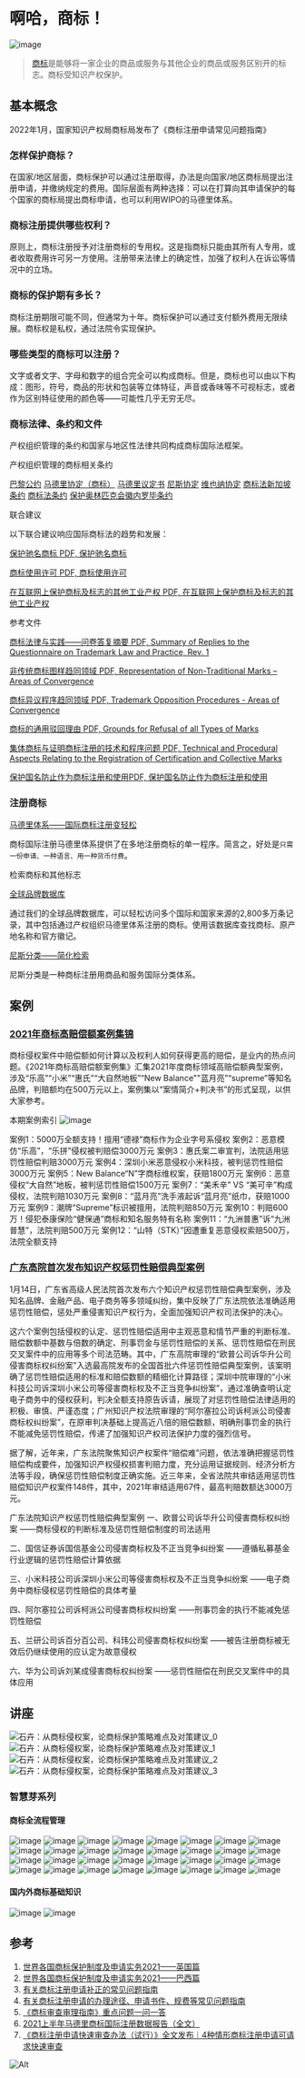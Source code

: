 # 啊哈，商标！

![image](https://user-images.githubusercontent.com/100815582/156480441-0c141255-aa48-4147-b4e0-327471032143.png)
> [商标](https://www.wipo.int/trademarks/zh/)是能够将一家企业的商品或服务与其他企业的商品或服务区别开的标志。商标受知识产权保护。

## 基本概念

2022年1月，国家知识产权局商标局发布了《商标注册申请常见问题指南》

### 怎样保护商标？

在国家/地区层面，商标保护可以通过注册取得，办法是向国家/地区商标局提出注册申请，并缴纳规定的费用。国际层面有两种选择：可以在打算向其申请保护的每个国家的商标局提出商标申请，也可以利用WIPO的马德里体系。

### 商标注册提供哪些权利？

原则上，商标注册授予对注册商标的专用权。这是指商标只能由其所有人专用，或者收取费用许可另一方使用。注册带来法律上的确定性，加强了权利人在诉讼等情况中的立场。

### 商标的保护期有多长？

商标注册期限可能不同，但通常为十年。商标保护可以通过支付额外费用无限续展。商标权是私权，通过法院令实现保护。

### 哪些类型的商标可以注册？

文字或者文字、字母和数字的组合完全可以构成商标。但是，商标也可以由以下构成：图形，符号，商品的形状和包装等立体特征，声音或香味等不可视标志，或者作为区别特征使用的颜色等——可能性几乎无穷无尽。

### 商标法律、条约和文件

产权组织管理的条约和国家与地区性法律共同构成商标国际法框架。

产权组织管理的商标相关条约

[巴黎公约](https://www.wipo.int/treaties/zh/ip/paris/)
[马德里协定（商标）](https://www.wipo.int/treaties/zh/registration/madrid/)
[马德里议定书](https://www.wipo.int/treaties/zh/registration/madrid_protocol/)
[尼斯协定](https://www.wipo.int/treaties/en/classification/nice/)
[维也纳协定](https://www.wipo.int/treaties/en/classification/vienna/)
[商标法新加坡条约](https://www.wipo.int/treaties/zh/ip/singapore/)
[商标法条约](https://www.wipo.int/treaties/zh/ip/tlt/)
[保护奥林匹克会徽内罗毕条约](https://www.wipo.int/treaties/en/ip/nairobi/)

联合建议

以下联合建议响应国际商标法的趋势和发展：

[保护驰名商标 PDF, 保护驰名商标](https://www.wipo.int/edocs/pubdocs/zh/marks/833/pub833.pdf)

[商标使用许可 PDF, 商标使用许可](https://www.wipo.int/edocs/pubdocs/zh/marks/833/pub833.pdf)

[在互联网上保护商标及标志的其他工业产权 PDF, 在互联网上保护商标及标志的其他工业产权](https://www.wipo.int/edocs/pubdocs/zh/marks/833/pub833.pdf)

参考文件

[商标法律与实践——问卷答复摘要 PDF, Summary of Replies to the Questionnaire on Trademark Law and Practice, Rev. 1](https://www.wipo.int/export/sites/www/sct/en/meetings/pdf/wipo_strad_inf_1_rev_1.pdf)

[非传统商标图样趋同领域 PDF, Representation of Non-Traditional Marks – Areas of Convergence](https://www.wipo.int/export/sites/www/sct/en/meetings/pdf/wipo_strad_inf_3.pdf)

[商标异议程序趋同领域 PDF, Trademark Opposition Procedures - Areas of Convergence](https://www.wipo.int/export/sites/www/sct/en/meetings/pdf/wipo_strad_inf_4.pdf)

[商标的通用驳回理由 PDF, Grounds for Refusal of all Types of Marks](https://www.wipo.int/export/sites/www/sct/en/meetings/pdf/wipo_strad_inf_5.pdf)

[集体商标与证明商标注册的技术和程序问题 PDF, Technical and Procedural Aspects Relating to the Registration of Certification and Collective Marks](https://www.wipo.int/export/sites/www/sct/en/meetings/pdf/wipo_strad_inf_6.pdf)

[保护国名防止作为商标注册和使用PDF, 保护国名防止作为商标注册和使用](https://www.wipo.int/export/sites/www/sct/zh/meetings/pdf/wipo_strad_inf_7.pdf)

### 注册商标

[马德里体系——国际商标注册变轻松](https://www.wipo.int/madrid/zh/)

商标国际注册马德里体系提供了在多地注册商标的单一程序。简言之，好处是`只需一份申请、一种语言、用一种货币付费`。

检索商标和其他标志

[全球品牌数据库](https://www.wipo.int/reference/zh/branddb/)

通过我们的全球品牌数据库，可以轻松访问多个国际和国家来源的2,800多万条记录，其中包括通过产权组织马德里体系注册的商标。使用该数据库查找商标、原产地名称和官方徽记。

[尼斯分类——简化检索](https://www.wipo.int/classifications/nice/en/)

尼斯分类是一种商标注册用商品和服务国际分类体系。

## 案例

### [2021年商标高赔偿额案例集锦](https://mp.weixin.qq.com/s/yaI3K_ozCRQygkt4D3kBeA) 

商标侵权案件中赔偿额如何计算以及权利人如何获得更高的赔偿，是业内的热点问题。《2021年商标高赔偿额案例集》汇集2021年度商标领域高赔偿额典型案例，涉及“乐高”“小米”“惠氏”“大自然地板”“New Balance""蓝月亮”“supreme”等知名品牌，判赔额均在500万元以上，案例集以“案情简介+判决书”的形式呈现，以供大家参考。

本期案例索引
![image](https://user-images.githubusercontent.com/100815582/156680732-d9642d91-dd5b-401f-884c-288638d3b97a.png)

案例1：5000万全额支持！擅用“德禄”商标作为企业字号系侵权
案例2：恶意模仿“乐高”，“乐拼”侵权被判赔偿3000万元
案例3：惠氏案二审宣判，法院适用惩罚性赔偿判赔3000万元
案例4：深圳小米恶意侵权小米科技，被判惩罚性赔偿3000万元
案例5：New Balance“N”字商标维权案，获赔1800万元
案例6：恶意侵权“大自然”地板，被判惩罚性赔偿1500万元
案例7：“美禾辛” VS “美可辛”构成侵权，法院判赔1030万元
案例8：“蓝月亮”洗手液起诉“蓝月亮”纸巾，获赔1000万元
案例9：潮牌“Supreme”标识被擅用，法院判赔850万元
案例10：判赔600万！侵犯泰康保险“健保通”商标和知名服务特有名称
案例11：“九洲普惠”诉“九洲普慧”，法院判赔500万元
案例12：“山特（STK）”因遭重复恶意侵权索赔500万，法院全额支持

### [广东高院首次发布知识产权惩罚性赔偿典型案例](https://mp.weixin.qq.com/s/NwLyp2n_eXhJQ2SVwIauWg)

1月14日，广东省高级人民法院首次发布六个知识产权惩罚性赔偿典型案例，涉及知名品牌、金融产品、电子商务等多领域纠纷，集中反映了广东法院依法准确适用惩罚性赔偿，惩处严重侵害知识产权行为，全面加强知识产权司法保护的决心。

这六个案例包括侵权的认定、惩罚性赔偿适用中主观恶意和情节严重的判断标准、赔偿数额中基数与倍数的确定、刑事罚金与惩罚性赔偿的关系、惩罚性赔偿在刑民交叉案件中的应用等多个司法范畴。其中，广东高院审理的“欧普公司诉华升公司侵害商标权纠纷案”入选最高院发布的全国首批六件惩罚性赔偿典型案例，该案明确了惩罚性赔偿适用的标准和赔偿数额的精细化计算路径；深圳中院审理的“小米科技公司诉深圳小米公司等侵害商标权及不正当竞争纠纷案”，通过准确查明认定电子商务中的侵权获利，判决全额支持原告诉请，展现了对惩罚性赔偿法律适用的积极、审慎、严谨态度；广州知识产权法院审理的“阿尔塞拉公司诉柯派公司侵害商标权纠纷案”，在原审判决基础上提高近八倍的赔偿数额，明确刑事罚金的执行不能减免惩罚性赔偿，传递了加强知识产权司法保护力度的强烈信号。

据了解，近年来，广东法院聚焦知识产权案件“赔偿难”问题，依法准确把握惩罚性赔偿构成要件，加强知识产权侵权损害判赔力度，充分运用证据规则、经济分析方法等手段，确保惩罚性赔偿制度正确实施。近三年来，全省法院共审结适用惩罚性赔偿知识产权案件148件，其中，2021年审结适用67件，最高判赔数额达3000万元。

广东法院知识产权惩罚性赔偿典型案例
一、欧普公司诉华升公司侵害商标权纠纷案
——商标侵权的判断标准及惩罚性赔偿制度的司法适用

二、国信证券诉国信基金公司侵害商标权及不正当竞争纠纷案
——遵循私募基金行业逻辑的惩罚性赔偿计算依据

三、小米科技公司诉深圳小米公司等侵害商标权及不正当竞争纠纷案
——电子商务中商标侵权惩罚性赔偿的具体考量

四、阿尔塞拉公司诉柯派公司侵害商标权纠纷案
——刑事罚金的执行不能减免惩罚性赔偿

五、兰研公司诉百分百公司、科玮公司侵害商标权纠纷案
——被告注册商标被无效后仍继续使用的应认定为故意侵权

六、华为公司诉刘某成侵害商标权纠纷案
——惩罚性赔偿在刑民交叉案件中的具体应用

## 讲座

![石卉：从商标侵权案，论商标保护策略难点及对策建议_0](https://user-images.githubusercontent.com/100815582/156675174-227ba556-0798-4016-8c03-5e92b8ed2cd0.jpg)
![石卉：从商标侵权案，论商标保护策略难点及对策建议_1](https://user-images.githubusercontent.com/100815582/156675192-6f337b53-b08a-49e9-95af-a0057acf6208.jpg)
![石卉：从商标侵权案，论商标保护策略难点及对策建议_2](https://user-images.githubusercontent.com/100815582/156675205-45c85d80-fddd-4578-8c12-dd3e3b16da20.jpg)
![石卉：从商标侵权案，论商标保护策略难点及对策建议_3](https://user-images.githubusercontent.com/100815582/156675228-25ad3658-65f3-4da0-a459-3f7ae5abfdca.jpg)

### 智慧芽系列

#### 商标全流程管理

![image](https://user-images.githubusercontent.com/100815582/157035735-a2d8855e-3ce2-4a43-91f3-970a40777b8b.png)
![image](https://user-images.githubusercontent.com/100815582/157035743-51265c64-9b83-4c63-b354-dd8d1eaabe7f.png)
![image](https://user-images.githubusercontent.com/100815582/157035757-43df93a7-df80-4f29-8bb1-9faeae864fd5.png)
![image](https://user-images.githubusercontent.com/100815582/157035763-fe4e6d35-024e-4965-a22d-5b31aeecfda6.png)
![image](https://user-images.githubusercontent.com/100815582/157035776-8d42a217-8f4a-4461-8222-e8c164d0ee8b.png)
![image](https://user-images.githubusercontent.com/100815582/157035797-9547270f-1c6c-409b-a249-b9637ab3b717.png)
![image](https://user-images.githubusercontent.com/100815582/157035805-31b838aa-2c17-40ff-9cd8-346aa780d0da.png)
![image](https://user-images.githubusercontent.com/100815582/157035810-a446450a-a497-45c5-a28c-38d110829a9d.png)
![image](https://user-images.githubusercontent.com/100815582/157035815-d9f348db-1f82-432f-9582-9a9ea941885b.png)
![image](https://user-images.githubusercontent.com/100815582/157035824-d8b72118-f94f-45e4-ad5c-ecb992e4df3f.png)
![image](https://user-images.githubusercontent.com/100815582/157035835-c725f800-be59-44f3-a1d3-03e93e5cf1ad.png)
![image](https://user-images.githubusercontent.com/100815582/157035841-c9684862-0137-4485-a324-2b5f4fa50ce7.png)
![image](https://user-images.githubusercontent.com/100815582/157035852-e346b6a3-d8d6-4e74-aa7a-424c67d65ae5.png)
![image](https://user-images.githubusercontent.com/100815582/157035862-4f6afe85-f8ec-4f4e-8929-c4aca47042d6.png)
![image](https://user-images.githubusercontent.com/100815582/157035867-c988d025-2a8d-4a5d-a310-ee1bf02d5cfe.png)
![image](https://user-images.githubusercontent.com/100815582/157035876-3ec552c6-af67-4def-acb9-38e2e8dc22b4.png)
![image](https://user-images.githubusercontent.com/100815582/157035884-3bde0361-d08d-41fa-9c5f-738da1398d0e.png)
![image](https://user-images.githubusercontent.com/100815582/157035887-62b43a72-297d-4b92-8b83-e76b97e3b90d.png)
![image](https://user-images.githubusercontent.com/100815582/157035892-11188f11-6467-421a-bacd-cd1251c26ebf.png)
![image](https://user-images.githubusercontent.com/100815582/157035904-db002e01-9437-472f-94d4-4b458124d048.png)
![image](https://user-images.githubusercontent.com/100815582/157035908-4a7dd2b4-9334-4ee2-8afd-22d65c755c59.png)
![image](https://user-images.githubusercontent.com/100815582/157035917-8e8425b4-eb69-4e2f-af15-3083b4b2d0ca.png)
![image](https://user-images.githubusercontent.com/100815582/157035924-fc98b91f-cfe4-429a-83bd-2811c34d1e83.png)
![image](https://user-images.githubusercontent.com/100815582/157035929-a5078657-8fc2-4b0a-b21b-d4c40e963be7.png)
![image](https://user-images.githubusercontent.com/100815582/157035935-cae42dde-ae68-456e-a16a-dfcb2727521e.png)
![image](https://user-images.githubusercontent.com/100815582/157035947-b553e298-223f-456e-9e9b-cb0c79d2ecac.png)
![image](https://user-images.githubusercontent.com/100815582/157035952-fd707d32-09f2-4a54-95cf-0e291b115472.png)
![image](https://user-images.githubusercontent.com/100815582/157035957-ab414129-077f-452d-a73b-276e1e7398b2.png)
![image](https://user-images.githubusercontent.com/100815582/157035966-069b86ca-9624-4f4a-9c74-88b672d57833.png)
![image](https://user-images.githubusercontent.com/100815582/157035970-251f0780-c703-4d1b-8242-4a55d943a019.png)
![image](https://user-images.githubusercontent.com/100815582/157035976-57bf22c2-0444-4733-901c-a94ebe6d2ec2.png)
![image](https://user-images.githubusercontent.com/100815582/157035983-e17a1c9e-c8e8-40db-885f-37920e7f163e.png)

#### 国内外商标基础知识

![image](https://user-images.githubusercontent.com/100815582/157579434-ccd008c0-cfef-4e6f-88b1-ad24895747e2.png)
![image](https://user-images.githubusercontent.com/100815582/157579456-8c31bf1a-4264-4389-9d41-102359cbb9af.png)


## 参考

1. [世界各国商标保护制度及申请实务2021——英国篇](https://mp.weixin.qq.com/s/s1tVD5Mw0e4_ZkwBhsPwzg) 
2. [世界各国商标保护制度及申请实务2021——巴西篇](https://mp.weixin.qq.com/s/lIUJiWMYwW-f4xnfGpcu9w)
3. [有关商标注册申请补正的常见问题指南](https://mp.weixin.qq.com/s/5fV38WrvXHngUVM39Z6CrQ)
4. [有关商标注册申请的办理途径、申请书件、规费等常见问题指南](https://mp.weixin.qq.com/s/24e94VhWB_28vM5ZdNf3mw)
5. [《商标审查审理指南》重点问题一问一答](https://mp.weixin.qq.com/s/wG__eCca7quI9CkJQu-OQw)
6. [2021上半年马德里商标国际注册数据报告（全文）](https://mp.weixin.qq.com/s/cxxm9OBaaKeOGw89KZomEQ)
7. [《商标注册申请快速审查办法（试行）》全文发布｜4种情形商标注册申请可请求快速审查](https://mp.weixin.qq.com/s/cJIWKYEtVKe02ZaEPkvZHg)

![Alt](https://repobeats.axiom.co/api/embed/690159b3bc59fc4350e52e4dcba695e4e18e7865.svg "Repobeats analytics image")
